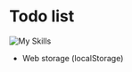 # Todo list

![My Skills](https://skillicons.dev/icons?i=js,html,css,bootstrap)

 - Web storage (localStorage)